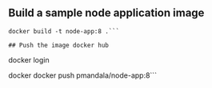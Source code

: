## Build a sample node application image

```
docker build -t node-app:8 .```

## Push the image docker hub

```
docker login

docker docker push pmandala/node-app:8```